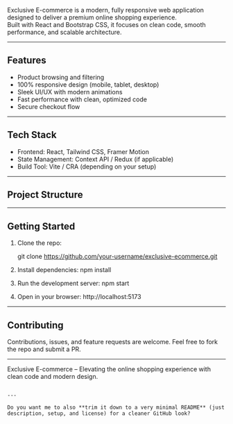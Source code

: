 Exclusive E-commerce is a modern, fully responsive web application designed to deliver a premium online shopping experience.  
Built with React and Bootstrap CSS, it focuses on clean code, smooth performance, and scalable architecture.

---

## Features
- Product browsing and filtering
- 100% responsive design (mobile, tablet, desktop)
- Sleek UI/UX with modern animations
- Fast performance with clean, optimized code
- Secure checkout flow

---

## Tech Stack
- Frontend: React, Tailwind CSS, Framer Motion
- State Management: Context API / Redux (if applicable)
- Build Tool: Vite / CRA (depending on your setup)

---

## Project Structure

 ---

## Getting Started

1. Clone the repo:
   
   git clone https://github.com/your-username/exclusive-ecommerce.git

2. Install dependencies:
   npm install
3. Run the development server:
   npm start
4. Open in your browser:
   http://localhost:5173
---

## Contributing

Contributions, issues, and feature requests are welcome.
Feel free to fork the repo and submit a PR.

---

Exclusive E-commerce – Elevating the online shopping experience with clean code and modern design.

```

---

Do you want me to also **trim it down to a very minimal README** (just description, setup, and license) for a cleaner GitHub look?
```
